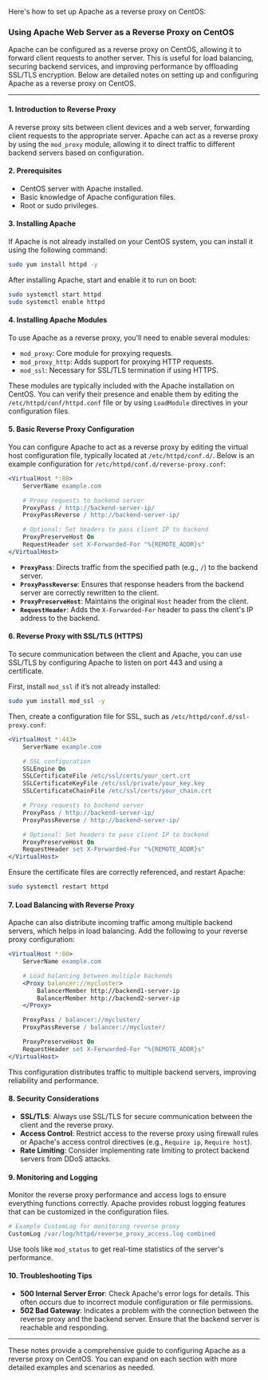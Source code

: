 Here's how to set up Apache as a reverse proxy on CentOS:

### Using Apache Web Server as a Reverse Proxy on CentOS

Apache can be configured as a reverse proxy on CentOS, allowing it to forward client requests to another server. This is useful for load balancing, securing backend services, and improving performance by offloading SSL/TLS encryption. Below are detailed notes on setting up and configuring Apache as a reverse proxy on CentOS.

---

#### **1. Introduction to Reverse Proxy**
A reverse proxy sits between client devices and a web server, forwarding client requests to the appropriate server. Apache can act as a reverse proxy by using the `mod_proxy` module, allowing it to direct traffic to different backend servers based on configuration.

#### **2. Prerequisites**
- CentOS server with Apache installed.
- Basic knowledge of Apache configuration files.
- Root or sudo privileges.

#### **3. Installing Apache**
If Apache is not already installed on your CentOS system, you can install it using the following command:

```bash
sudo yum install httpd -y
```

After installing Apache, start and enable it to run on boot:

```bash
sudo systemctl start httpd
sudo systemctl enable httpd
```

#### **4. Installing Apache Modules**
To use Apache as a reverse proxy, you'll need to enable several modules:

- `mod_proxy`: Core module for proxying requests.
- `mod_proxy_http`: Adds support for proxying HTTP requests.
- `mod_ssl`: Necessary for SSL/TLS termination if using HTTPS.

These modules are typically included with the Apache installation on CentOS. You can verify their presence and enable them by editing the `/etc/httpd/conf/httpd.conf` file or by using `LoadModule` directives in your configuration files.

#### **5. Basic Reverse Proxy Configuration**
You can configure Apache to act as a reverse proxy by editing the virtual host configuration file, typically located at `/etc/httpd/conf.d/`. Below is an example configuration for `/etc/httpd/conf.d/reverse-proxy.conf`:

```apache
<VirtualHost *:80>
    ServerName example.com

    # Proxy requests to backend server
    ProxyPass / http://backend-server-ip/
    ProxyPassReverse / http://backend-server-ip/

    # Optional: Set headers to pass client IP to backend
    ProxyPreserveHost On
    RequestHeader set X-Forwarded-For "%{REMOTE_ADDR}s"
</VirtualHost>
```

- **`ProxyPass`**: Directs traffic from the specified path (e.g., `/`) to the backend server.
- **`ProxyPassReverse`**: Ensures that response headers from the backend server are correctly rewritten to the client.
- **`ProxyPreserveHost`**: Maintains the original `Host` header from the client.
- **`RequestHeader`**: Adds the `X-Forwarded-For` header to pass the client's IP address to the backend.

#### **6. Reverse Proxy with SSL/TLS (HTTPS)**
To secure communication between the client and Apache, you can use SSL/TLS by configuring Apache to listen on port 443 and using a certificate.

First, install `mod_ssl` if it’s not already installed:

```bash
sudo yum install mod_ssl -y
```

Then, create a configuration file for SSL, such as `/etc/httpd/conf.d/ssl-proxy.conf`:

```apache
<VirtualHost *:443>
    ServerName example.com

    # SSL configuration
    SSLEngine On
    SSLCertificateFile /etc/ssl/certs/your_cert.crt
    SSLCertificateKeyFile /etc/ssl/private/your_key.key
    SSLCertificateChainFile /etc/ssl/certs/your_chain.crt

    # Proxy requests to backend server
    ProxyPass / http://backend-server-ip/
    ProxyPassReverse / http://backend-server-ip/

    # Optional: Set headers to pass client IP to backend
    ProxyPreserveHost On
    RequestHeader set X-Forwarded-For "%{REMOTE_ADDR}s"
</VirtualHost>
```

Ensure the certificate files are correctly referenced, and restart Apache:

```bash
sudo systemctl restart httpd
```

#### **7. Load Balancing with Reverse Proxy**
Apache can also distribute incoming traffic among multiple backend servers, which helps in load balancing. Add the following to your reverse proxy configuration:

```apache
<VirtualHost *:80>
    ServerName example.com

    # Load balancing between multiple backends
    <Proxy balancer://mycluster>
        BalancerMember http://backend1-server-ip
        BalancerMember http://backend2-server-ip
    </Proxy>

    ProxyPass / balancer://mycluster/
    ProxyPassReverse / balancer://mycluster/

    ProxyPreserveHost On
    RequestHeader set X-Forwarded-For "%{REMOTE_ADDR}s"
</VirtualHost>
```

This configuration distributes traffic to multiple backend servers, improving reliability and performance.

#### **8. Security Considerations**
- **SSL/TLS**: Always use SSL/TLS for secure communication between the client and the reverse proxy.
- **Access Control**: Restrict access to the reverse proxy using firewall rules or Apache's access control directives (e.g., `Require ip`, `Require host`).
- **Rate Limiting**: Consider implementing rate limiting to protect backend servers from DDoS attacks.

#### **9. Monitoring and Logging**
Monitor the reverse proxy performance and access logs to ensure everything functions correctly. Apache provides robust logging features that can be customized in the configuration files.

```apache
# Example CustomLog for monitoring reverse proxy
CustomLog /var/log/httpd/reverse_proxy_access.log combined
```

Use tools like `mod_status` to get real-time statistics of the server's performance.

#### **10. Troubleshooting Tips**
- **500 Internal Server Error**: Check Apache's error logs for details. This often occurs due to incorrect module configuration or file permissions.
- **502 Bad Gateway**: Indicates a problem with the connection between the reverse proxy and the backend server. Ensure that the backend server is reachable and responding.

---

These notes provide a comprehensive guide to configuring Apache as a reverse proxy on CentOS. You can expand on each section with more detailed examples and scenarios as needed.
